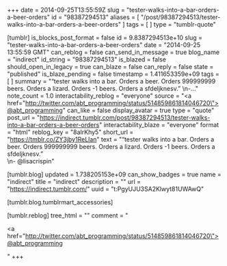 +++
date = 2014-09-25T13:55:59Z
slug = "tester-walks-into-a-bar-orders-a-beer-orders"
id = "98387294513"
aliases = [ "/post/98387294513/tester-walks-into-a-bar-orders-a-beer-orders" ]
tags = [ ]
type = "tumblr-quote"

[tumblr]
is_blocks_post_format = false
id = 9.8387294513e+10
slug = "tester-walks-into-a-bar-orders-a-beer-orders"
date = "2014-09-25 13:55:59 GMT"
can_reblog = false
can_send_in_message = true
blog_name = "indirect"
id_string = "98387294513"
is_blazed = false
should_open_in_legacy = true
can_blaze = false
can_reply = false
state = "published"
is_blaze_pending = false
timestamp = 1.411653359e+09
tags = [ ]
summary = "“tester walks into a bar. Orders a beer. Orders 999999999 beers. Orders a lizard. Orders -1 beers. Orders a sfdeljknesv.” \n-..."
note_count = 1.0
interactability_reblog = "everyone"
source = "<a href=\"http://twitter.com/abt_programming/status/514859861814046720\">@abt_programming</a>"
can_like = false
display_avatar = true
type = "quote"
post_url = "https://indirect.tumblr.com/post/98387294513/tester-walks-into-a-bar-orders-a-beer-orders"
interactability_blaze = "everyone"
format = "html"
reblog_key = "8aIrKhy5"
short_url = "https://tmblr.co/ZY3jby1ReLlan"
text = "&ldquo;tester walks into a bar. Orders a beer. Orders 999999999 beers. Orders a lizard. Orders -1 beers. Orders a sfdeljknesv.&rdquo;<br/>\n- @lisacrispin"

[tumblr.blog]
updated = 1.738205153e+09
can_show_badges = true
name = "indirect"
title = "indirect"
description = ""
url = "https://indirect.tumblr.com/"
uuid = "t:PgyUJU3SA2Klwyt81UWAwQ"

[tumblr.blog.tumblrmart_accessories]

[tumblr.reblog]
tree_html = ""
comment = "<p><a href=\"http://twitter.com/abt_programming/status/514859861814046720\">@abt_programming</a></p>"
+++
